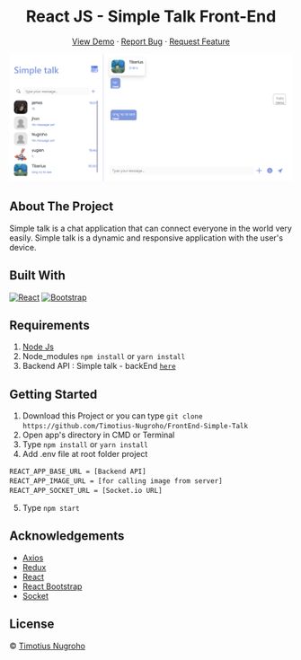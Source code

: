 <h1 align='center'>React JS - Simple Talk Front-End</h1>
  <p align="center">
    <a href="https://simple-talk.netlify.app">View Demo</a>
    ·
    <a href="https://github.com/Timotius-NugrohoFrontEnd-Simple-Talk/issues">Report Bug</a>
    ·
    <a href="https://github.com/Timotius-Nugroho/FrontEnd-Simple-Talk/pulls">Request Feature</a>
  </p>

![Image Banner](bannerREADME.png)

## About The Project

Simple talk is a chat application that can connect everyone in the world very easily. Simple talk is a dynamic and responsive application with the user's device.

## Built With

[![React](https://img.shields.io/badge/React-v17.0.2-blue)](https://github.com/facebook/react)
[![Bootstrap](https://img.shields.io/badge/Bootstrap-v4.6.x-blue)](https://github.com/react-bootstrap/react-bootstrap)

## Requirements

1. <a href="https://nodejs.org/en/download/">Node Js</a>
2. Node_modules `npm install` or `yarn install`
3. Backend API : Simple talk - backEnd [`here`](https://github.com/Timotius-Nugroho/BackEnd-Simple-Talk)

## Getting Started

1. Download this Project or you can type `git clone https://github.com/Timotius-Nugroho/FrontEnd-Simple-Talk`
2. Open app's directory in CMD or Terminal
3. Type `npm install` or `yarn install`
4. Add .env file at root folder project

```sh
REACT_APP_BASE_URL = [Backend API]
REACT_APP_IMAGE_URL = [for calling image from server]
REACT_APP_SOCKET_URL = [Socket.io URL]
```

5. Type `npm start`

## Acknowledgements

- [Axios](https://www.npmjs.com/package/axios)
- [Redux](https://redux.js.org/)
- [React](https://reactjs.org/)
- [React Bootstrap](https://react-bootstrap.github.io/)
- [Socket](https://socket.io/)

## License

© [Timotius Nugroho](https://github.com/Timotius-Nugroho/)
